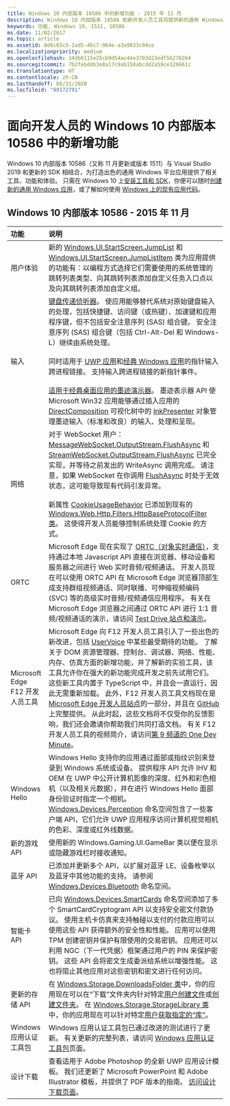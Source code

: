 ```yaml
---
title: Windows 10 内部版本 10586 中的新增功能 - 2015 年 11 月
description: Windows 10 内部版本 10586 和新开发人员工具将提供新的通用 Windows 平台支持的工具、功能和体验。
keywords: 功能, Windows 10, 1511, 10586
ms.date: 11/02/2017
ms.topic: article
ms.assetid: 0d6c65c5-2ad5-46c7-964e-a3a9833c94ce
ms.localizationpriority: medium
ms.openlocfilehash: 34db0115e25cb9d54ac44e3703d23edf56276264
ms.sourcegitcommit: 7b2febddb3e8a17c9ab158abcdd2a59ce126661c
ms.translationtype: HT
ms.contentlocale: zh-CN
ms.lasthandoff: 08/31/2020
ms.locfileid: "89172791"
---
```

# <a name="whats-new-in-windows-10-for-developers-build-10586"></a>面向开发人员的 Windows 10 内部版本 10586 中的新增功能

Windows 10 内部版本 10586（又称 11 月更新或版本 1511）与 Visual Studio 2019 和更新的 SDK 相结合，为打造出色的通用 Windows 平台应用提供了相关工具、功能和体验。 只需在 Windows 10 上[安装工具和 SDK](https://developer.microsoft.com/windows/downloads#_blank)，你便可以随时[创建新的通用 Windows 应用](../get-started/create-uwp-apps.md)，或了解如何使用 [Windows 上的现有应用代码](../porting/index.md)。

## <a name="windows-10-build-10586---november-2015"></a>Windows 10 内部版本 10586 - 2015 年 11 月

功能 | 说明
 :---- | :----
 用户体验 | 新的 [Windows.UI.StartScreen.JumpList](/uwp/api/windows.ui.startscreen) 和 [Windows.UI.StartScreen.JumpListItem](/uwp/api/windows.ui.startscreen) 类为应用提供的功能有：以编程方式选择它们需要使用的系统管理的跳转列表类型、向其跳转列表添加自定义任务入口点以及向其跳转列表添加自定义组。
 输入 | [键盘传递侦听器](/uwp/api/windows.ui.input.keyboarddeliveryinterceptor)。 使应用能够替代系统对原始键盘输入的处理，包括快捷键、访问键（或热键）、加速键和应用程序键，但不包括安全注意序列 (SAS) 组合键。 安全注意序列 (SAS) 组合键（包括 Ctrl-Alt-Del 和 Windows-L）继续由系统处理。 <br /><br />同时适用于 [UWP 应用](/uwp/api/windows.ui.core.corewindow)和[经典 Windows 应用](/previous-versions/windows/desktop/inputmsg/messages)的指针输入跨进程链接。 支持输入跨进程链接的新指针事件。 <br /><br />[适用于经典桌面应用的墨迹演示器](/previous-versions/windows/desktop/input_ink/ink-presenter)。 墨迹表示器 API 使 Microsoft Win32 应用能够通过插入应用的 [DirectComposition](/windows/desktop/directcomp/directcomposition-portal) 可视化树中的 [InkPresenter](/uwp/api/Windows.UI.Input.Inking.InkPresenter) 对象管理墨迹输入（标准和改良）的输入、处理和呈现。
网络 | 对于 WebSocket 用户：[MessageWebSocket.OutputStream.FlushAsync](/uwp/api/windows.storage.streams.datawriter.flushasync) 和 [StreamWebSocket.OutputStream.FlushAsync](/uwp/api/windows.storage.streams.datawriter.flushasync) 已完全实现，并等待之前发出的 WriteAsync 调用完成。 请注意，如果 WebSocket 在你调用 [FlushAsync](/uwp/api/windows.storage.streams.datawriter.flushasync) 时处于无效状态，这可能导致现有代码引发异常。 <br /><br />新属性 [CookieUsageBehavior](/uwp/api/windows.web.http.filters.httpbaseprotocolfilter) 已添加到现有的 [Windows.Web.Http.Filters.HttpBaseProtocolFilter 类](/uwp/api/windows.web.http.filters.httpbaseprotocolfilter)。 这使得开发人员能够控制系统处理 Cookie 的方式。
ORTC | Microsoft Edge 现在实现了 [ORTC（对象实时通信）](/previous-versions//mt433097(v=vs.85))，支持通过本地 Javascript API 直接在浏览器、移动设备和服务器之间进行 Web 实时音频/视频通话。 开发人员现在可以使用 ORTC API 在 Microsoft Edge 浏览器顶部生成支持群组视频通话、同时联播、可伸缩视频编码 (SVC) 等的高级实时音频/视频通信应用程序。 有关在 Microsoft Edge 浏览器之间通过 ORTC API 进行 1:1 音频/视频通话的演示，请访问 [Test Drive 站点和演示](https://developer.microsoft.com/microsoft-edge/testdrive/demos/ortcdemo)。
Microsoft Edge F12 开发人员工具 | Microsoft Edge 向 F12 开发人员工具引入了一些出色的新改进，包括 [UserVoice](https://wpdev.uservoice.com/forums/257854-microsoft-edge-developer) 中某些最受期待的功能。 了解关于 DOM 资源管理器、控制台、调试器、网络、性能、内存、仿真方面的新增功能，并了解新的实验工具，该工具允许你在强大的新功能完成开发之前先试用它们。 这些新工具内置于 TypeScript 中，并且会一直运行，因此无需重新加载。 此外，F12 开发人员工具文档现在是 [Microsoft Edge 开发人员站点](https://developer.microsoft.com/microsoft-edge)的一部分，并且在 [GitHub](https://github.com/MicrosoftEdge/MicrosoftEdge-Documentation) 上完整提供。 从此时起，这些文档将不仅受你的反馈影响，我们还会邀请你帮助我们共同打造文档。 有关 F12 开发人员工具的视频简介，请访问[第 9 频道的 One Dev Minute](https://channel9.msdn.com/Blogs/One-Dev-Minute/Microsoft-Edge-F12-tools)。
Windows Hello | Windows Hello 支持你的应用通过面部或指纹识别来登录到 Windows 系统或设备。 提供程序 API 允许 IHV 和 OEM 在 UWP 中公开计算机影像的深度、红外和彩色相机（以及相关元数据），并在进行 Windows Hello 面部身份验证时指定一个相机。 [Windows.Devices.Perception](/uwp/api/windows.devices.perception) 命名空间包含了一些客户端 API，它们允许 UWP 应用程序访问计算机视觉相机的色彩、深度或红外线数据。
新的游戏 API | 使用新的 Windows.Gaming.UI.GameBar 类以便在显示或隐藏游戏栏时接收通知。
蓝牙 API | 已添加并更新多个 API，以扩展对蓝牙 LE、设备枚举以及蓝牙中其他功能的支持。 请参阅 [Windows.Devices.Bluetooth](/uwp/api/windows.devices.bluetooth) 命名空间。
智能卡 API | 已向 [Windows.Devices.SmartCards](/uwp/api/windows.devices.smartcards) 命名空间添加了多个 SmartCardCryptogram API 以支持安全密文付款协议。 使用主机卡仿真来支持触碰以支付的付款应用可以使用这些 API 获得额外的安全性和性能。 应用可以使用 TPM 创建密钥并保护有限使用的交易密钥。 应用还可以利用 NGC（下一代凭据）框架通过用户的 PIN 来保护密钥。 这些 API 会将密文生成委派给系统以增强性能。 这也将阻止其他应用对这些密钥和密文进行任何访问。
更新的存储 API | 在 [Windows.Storage.DownloadsFolder 类](/uwp/api/windows.storage.downloadsfolder)中，你的应用现在可以在“下载”文件夹内针对特定[用户](/uwp/api/windows.system.user)[创建文件](/uwp/api/windows.storage.downloadsfolder.createfileforuserasync)或[创建文件夹](/uwp/api/windows.storage.downloadsfolder.createfolderforuserasync)。 在 [Windows.Storage.StorageLibrary 类](/uwp/api/windows.storage.storagelibrary)中，你的应用现在可以针对特定[用户](/uwp/api/windows.system.user)[获取指定的“库”](/uwp/api/windows.storage.storagelibrary.getlibraryforuserasync)。
Windows 应用认证工具包 | Windows 应用认证工具包已通过改进的测试进行了更新。 有关更新的完整列表，请访问 [Windows 应用认证工具包](https://developer.microsoft.com/windows/develop/app-certification-kit)页面。
设计下载 | 查看适用于 Adobe Photoshop 的全新 UWP 应用设计模板。 我们还更新了 Microsoft PowerPoint 和 Adobe Illustrator 模板，并提供了 PDF 版本的指南。 [访问设计下载页面](../design/downloads/index.md)。